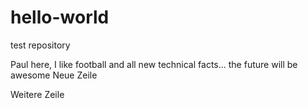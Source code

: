 # hello-world
test repository

Paul here, I like football and all new technical facts... the future will be awesome
Neue Zeile



Weitere Zeile
